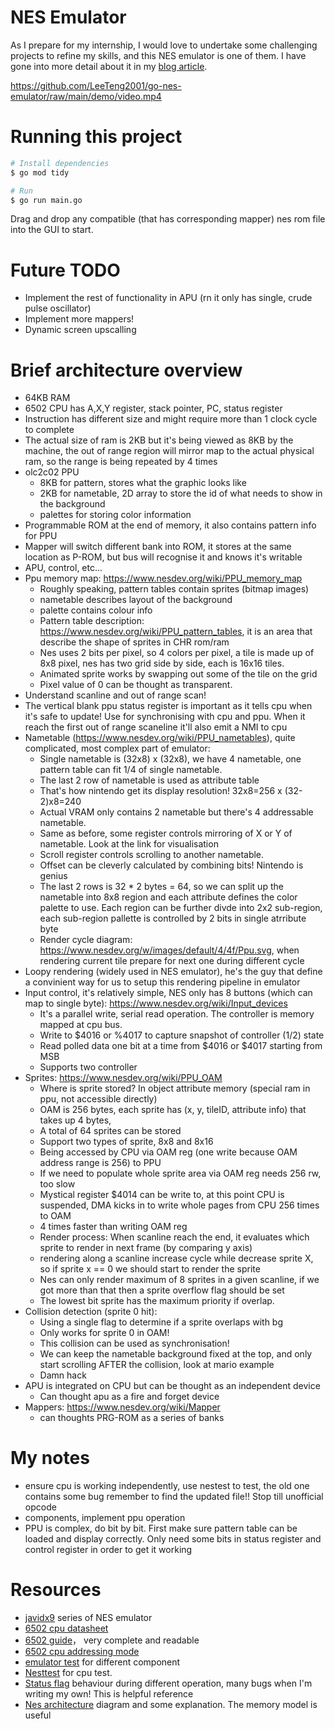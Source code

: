 # NES Emulator

As I prepare for my internship, I would love to undertake some challenging projects to refine my skills, and this NES emulator is one of them. I have gone into more detail about it in my [blog article](https://leeteng.com/blog/content/writing-nes-emulator).


https://github.com/LeeTeng2001/go-nes-emulator/raw/main/demo/video.mp4

# Running this project

```bash
# Install dependencies
$ go mod tidy

# Run
$ go run main.go
```

Drag and drop any compatible (that has corresponding mapper) nes rom file into the GUI to start.

# Future TODO
- Implement the rest of functionality in APU (rn it only has single, crude pulse oscillator)
- Implement more mappers!
- Dynamic screen upscalling

# Brief architecture overview
- 64KB RAM
- 6502 CPU has A,X,Y register, stack pointer, PC, status register
- Instruction has different size and might require more than 1 clock cycle to complete
- The actual size of ram is 2KB but it's being viewed as 8KB by the machine, the out of range region will mirror map to the actual physical ram, so the range is being repeated by 4 times
- olc2c02 PPU
  - 8KB for pattern, stores what the graphic looks like
  - 2KB for nametable, 2D array to store the id of what needs to show in the background
  - palettes for storing color information
- Programmable ROM at the end of memory, it also contains pattern info for PPU
- Mapper will switch different bank into ROM, it stores at the same location as P-ROM, but bus will recognise it and knows it's writable
- APU, control, etc...
- Ppu memory map: https://www.nesdev.org/wiki/PPU_memory_map
  - Roughly speaking, pattern tables contain sprites (bitmap images)
  - nametable describes layout of the background
  - palette contains colour info
  - Pattern table description: https://www.nesdev.org/wiki/PPU_pattern_tables, it is an area that describe the shape of sprites in CHR rom/ram
  - Nes uses 2 bits per pixel, so 4 colors per pixel, a tile is made up of 8x8 pixel, nes has two grid side by side, each is 16x16 tiles.
  - Animated sprite works by swapping out some of the tile on the grid
  - Pixel value of 0 can be thought as transparent.
- Understand scanline and out of range scan! 
- The vertical blank ppu status register is important as it tells cpu when it's safe to update! Use for synchronising with cpu and ppu. When it reach the first out of range scaneline it'll also emit a NMI to cpu
- Nametable (https://www.nesdev.org/wiki/PPU_nametables), quite complicated, most complex part of emulator:
  - Single nametable is (32x8) x (32x8), we have 4 nametable, one pattern table can fit 1/4 of single nametable. 
  - The last 2 row of nametable is used as attribute table
  - That's how nintendo get its display resolution! 32x8=256 x (32-2)x8=240
  - Actual VRAM only contains 2 nametable but there's 4 addressable nametable.
  - Same as before, some register controls mirroring of X or Y of nametable. Look at the link for visualisation
  - Scroll register controls scrolling to another nametable.
  - Offset can be cleverly calculated by combining bits! Nintendo is genius
  - The last 2 rows is 32 * 2 bytes = 64, so we can split up the nametable into 8x8 region and each attribute defines the color palette to use. Each region can be further divde into 2x2 sub-region, each sub-region pallette is controlled by 2 bits in single atrribute byte 
  - Render cycle diagram: https://www.nesdev.org/w/images/default/4/4f/Ppu.svg, when rendering current tile prepare for next one during different cycle
- Loopy rendering (widely used in NES emulator), he's the guy that define a convinient way for us to setup this rendering pipeline in emulator
- Input control, it's relatively simple, NES only has 8 buttons (which can map to single byte): https://www.nesdev.org/wiki/Input_devices
  - It's a parallel write, serial read operation. The controller is memory mapped at cpu bus.
  - Write to $4016 or %4017 to capture snapshot of controller (1/2) state
  - Read polled data one bit at a time from $4016 or $4017 starting from MSB
  - Supports two controller
- Sprites: https://www.nesdev.org/wiki/PPU_OAM
  - Where is sprite stored? In object attribute memory (special ram in ppu, not accessible directly)
  - OAM is 256 bytes, each sprite has (x, y, tileID, attribute info) that takes up 4 bytes,
  - A total of 64 sprites can be stored
  - Support two types of sprite, 8x8 and 8x16
  - Being accessed by CPU via OAM reg (one write because OAM address range is 256) to PPU
  - If we need to populate whole sprite area via OAM reg needs 256 rw, too slow
  - Mystical register $4014 can be write to, at this point CPU is suspended, DMA kicks in to write whole pages from CPU 256 times to OAM
  - 4 times faster than writing OAM reg
  - Render process: When scanline reach the end, it evaluates which sprite to render in next frame (by comparing y axis)
  - rendering along a scanline increase cycle while decrease sprite X, so if sprite x == 0 we should start to render the sprite
  - Nes can only render maximum of 8 sprites in a given scanline, if we got more than that then a sprite overflow flag should be set
  - The lowest bit sprite has the maximum priority if overlap.
- Collision detection (sprite 0 hit):
  - Using a single flag to determine if a sprite overlaps with bg
  - Only works for sprite 0 in OAM!
  - This collision can be used as synchronisation! 
  - We can keep the nametable background fixed at the top, and only start scrolling AFTER the collision, look at mario example
  - Damn hack
- APU is integrated on CPU but can be thought as an independent device
  - Can thought apu as a fire and forget device
- Mappers: https://www.nesdev.org/wiki/Mapper
  - can thoughts PRG-ROM as a series of banks


# My notes
- ensure cpu is working independently, use nestest to test, the old one contains some bug remember to find the updated file!! Stop till unofficial opcode
- components, implement ppu operation
- PPU is complex, do bit by bit. First make sure pattern table can be loaded and display correctly. Only need some bits in status register and control register in order to get it working

# Resources
- [javidx9](https://www.youtube.com/watch?v=8XmxKPJDGU0&list=PLrOv9FMX8xJHqMvSGB_9G9nZZ_4IgteYf&index=3) series of NES emulator
- [6502 cpu datasheet](https://www.princeton.edu/~mae412/HANDOUTS/Datasheets/6502.pdf)
- [6502 guide](https://www.nesdev.org/obelisk-6502-guide/)， very complete and readable
- [6502 cpu addressing mode](https://www.nesdev.org/wiki/CPU_addressing_modes)
- [emulator test](https://www.nesdev.org/wiki/Emulator_tests) for different component
- [Nesttest](https://github.com/nwidger/nintengo/blob/master/m65go2/test-roms/nestest/nestest.log) for cpu test.
- [Status flag](https://www.nesdev.org/wiki/Status_flags) behaviour during different operation, many bugs when I'm writing my own! This is helpful reference
- [Nes architecture](https://taywee.github.io/NerdyNights/nerdynights/nesarchitecture.html) diagram and some explanation. The memory model is useful
